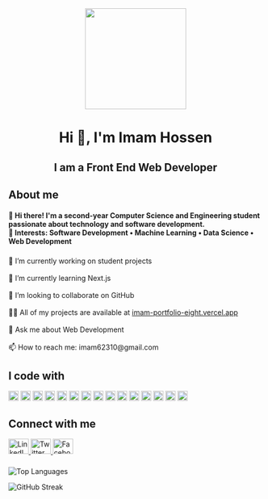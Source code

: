 <div align="center">
  <img height="200" src="https://i.postimg.cc/cH00HF7V/banner.png" />
</div>

###

<h1 align="center">Hi 👋, I'm Imam Hossen</h1>

###

<h2 align="center">I am a Front End Web Developer</h2>

###

<h2 align="left">About me</h2>

<h4 align="left">
  👋 Hi there! I'm a second-year Computer Science and Engineering student passionate about technology and software development.  
  <br>🌟 Interests: Software Development • Machine Learning • Data Science • Web Development
</h4>

###

<p align="left">
  🔭 I’m currently working on student projects <br><br>
  🌱 I’m currently learning Next.js <br><br>
  👯 I’m looking to collaborate on GitHub <br><br>
  👨‍💻 All of my projects are available at 
  <a href="https://imam-portfolio-eight.vercel.app/" target="_blank">imam-portfolio-eight.vercel.app</a><br><br>
  💬 Ask me about Web Development <br><br>
  📫 How to reach me: imam62310@gmail.com
</p>

###

<h2 align="left">I code with</h2>

<div align="left">
  <img src="https://cdn.jsdelivr.net/gh/devicons/devicon/icons/javascript/javascript-original.svg" height="20" alt="JavaScript" />
  <img src="https://cdn.jsdelivr.net/gh/devicons/devicon/icons/react/react-original.svg" height="20" alt="React" />
  <img src="https://cdn.jsdelivr.net/gh/devicons/devicon/icons/nextjs/nextjs-original.svg" height="20" alt="Next.js" />
  <img src="https://cdn.jsdelivr.net/gh/devicons/devicon/icons/nodejs/nodejs-original.svg" height="20" alt="Node.js" />
  <img src="https://cdn.jsdelivr.net/gh/devicons/devicon/icons/html5/html5-original.svg" height="20" alt="HTML5" />
  <img src="https://cdn.jsdelivr.net/gh/devicons/devicon/icons/css3/css3-original.svg" height="20" alt="CSS3" />
  <img src="https://cdn.jsdelivr.net/gh/devicons/devicon/icons/tailwindcss/tailwindcss-original-wordmark.svg" height="20" alt="Tailwind CSS" />
  <img src="https://cdn.jsdelivr.net/gh/devicons/devicon/icons/bootstrap/bootstrap-original.svg" height="20" alt="Bootstrap" />
  <img src="https://cdn.jsdelivr.net/gh/devicons/devicon/icons/express/express-original.svg" height="20" alt="Express" />
  <img src="https://cdn.jsdelivr.net/gh/devicons/devicon/icons/mongodb/mongodb-original.svg" height="20" alt="MongoDB" />
  <img src="https://cdn.jsdelivr.net/gh/devicons/devicon/icons/mysql/mysql-original.svg" height="20" alt="MySQL" />
  <img src="https://cdn.jsdelivr.net/gh/devicons/devicon/icons/vscode/vscode-original.svg" height="20" alt="VS Code" />
  <img src="https://cdn.jsdelivr.net/gh/devicons/devicon/icons/java/java-original.svg" height="20" alt="Java" />
  <img src="https://cdn.jsdelivr.net/gh/devicons/devicon/icons/c/c-original.svg" height="20" alt="C" />
  <img src="https://cdn.jsdelivr.net/gh/devicons/devicon/icons/cplusplus/cplusplus-original.svg" height="20" alt="C++" />
</div>

###

<h2 align="left">Connect with me</h2>

<div align="left">
  <a href="https://www.linkedin.com/in/imam-hossen-ub/" target="_blank">
    <img src="https://raw.githubusercontent.com/maurodesouza/profile-readme-generator/master/src/assets/icons/social/linkedin/default.svg" width="40" height="30" alt="LinkedIn" />
  </a>
  <a href="https://x.com/imamhossenbu" target="_blank">
    <img src="https://raw.githubusercontent.com/maurodesouza/profile-readme-generator/master/src/assets/icons/social/twitter/default.svg" width="40" height="30" alt="Twitter" />
  </a>
  <a href="https://www.facebook.com/imamhossainbu/" target="_blank">
    <img src="https://raw.githubusercontent.com/maurodesouza/profile-readme-generator/master/src/assets/icons/social/facebook/default.svg" width="40" height="30" alt="Facebook" />
  </a>
</div>

###

<p>
  <img align="center" src="https://github-readme-stats.vercel.app/api/top-langs?username=imamhossenbu&show_icons=true&locale=en&layout=compact" alt="Top Languages" />
</p>

<p>
  <img align="center" src="https://github-readme-streak-stats.herokuapp.com/?user=imamhossenbu" alt="GitHub Streak" />
</p>
